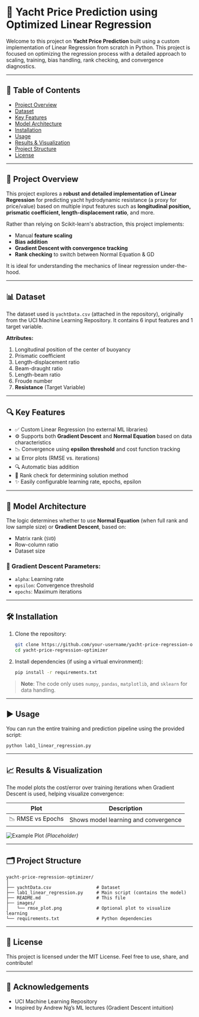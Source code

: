 # 🚤 Yacht Price Prediction using Optimized Linear Regression

Welcome to this project on **Yacht Price Prediction** built using a custom implementation of Linear Regression from scratch in Python. This project is focused on optimizing the regression process with a detailed approach to scaling, training, bias handling, rank checking, and convergence diagnostics.

---

## 📌 Table of Contents

- [Project Overview](#project-overview)
- [Dataset](#dataset)
- [Key Features](#key-features)
- [Model Architecture](#model-architecture)
- [Installation](#installation)
- [Usage](#usage)
- [Results & Visualization](#results--visualization)
- [Project Structure](#project-structure)
- [License](#license)

---

## 🚀 Project Overview

This project explores a **robust and detailed implementation of Linear Regression** for predicting yacht hydrodynamic resistance (a proxy for price/value) based on multiple input features such as **longitudinal position, prismatic coefficient, length-displacement ratio**, and more.

Rather than relying on Scikit-learn's abstraction, this project implements:
- Manual **feature scaling**
- **Bias addition**
- **Gradient Descent with convergence tracking**
- **Rank checking** to switch between Normal Equation & GD

It is ideal for understanding the mechanics of linear regression under-the-hood.

---

## 📊 Dataset

The dataset used is `yachtData.csv` (attached in the repository), originally from the UCI Machine Learning Repository. It contains 6 input features and 1 target variable.

**Attributes:**
1. Longitudinal position of the center of buoyancy
2. Prismatic coefficient
3. Length-displacement ratio
4. Beam-draught ratio
5. Length-beam ratio
6. Froude number
7. **Resistance** (Target Variable)

---

## 🔍 Key Features

- ✅ Custom Linear Regression (no external ML libraries)
- ⚙️ Supports both **Gradient Descent** and **Normal Equation** based on data characteristics
- 📉 Convergence using **epsilon threshold** and cost function tracking
- 📊 Error plots (RMSE vs. iterations)
- 🔍 Automatic bias addition
- 📐 Rank check for determining solution method
- ✨ Easily configurable learning rate, epochs, epsilon

---

## 🧠 Model Architecture

The logic determines whether to use **Normal Equation** (when full rank and low sample size) or **Gradient Descent**, based on:
- Matrix rank (`SVD`)
- Row-column ratio
- Dataset size

### 🚦 Gradient Descent Parameters:
- `alpha`: Learning rate
- `epsilon`: Convergence threshold
- `epochs`: Maximum iterations

---

## 🛠 Installation

1. Clone the repository:
   ```bash
   git clone https://github.com/your-username/yacht-price-regression-optimizer.git
   cd yacht-price-regression-optimizer
   ```

2. Install dependencies (if using a virtual environment):
   ```bash
   pip install -r requirements.txt
   ```

> **Note**: The code only uses `numpy`, `pandas`, `matplotlib`, and `sklearn` for data handling.

---

## ▶️ Usage

You can run the entire training and prediction pipeline using the provided script:

```python
python lab1_linear_regression.py
```

---

## 📈 Results & Visualization

The model plots the cost/error over training iterations when Gradient Descent is used, helping visualize convergence:

| Plot | Description |
|------|-------------|
| 📉 RMSE vs Epochs | Shows model learning and convergence |

![Example Plot](https://raw.githubusercontent.com/your-username/yacht-price-regression-optimizer/main/images/rmse_plot.png) *(Placeholder)*

---

## 🗂 Project Structure

```
yacht-price-regression-optimizer/
│
├── yachtData.csv                 # Dataset
├── lab1_linear_regression.py     # Main script (contains the model)
├── README.md                     # This file
├── images/
│   └── rmse_plot.png             # Optional plot to visualize learning
└── requirements.txt              # Python dependencies
```

---

## 📄 License

This project is licensed under the MIT License. Feel free to use, share, and contribute!

---

## 🙌 Acknowledgements

- UCI Machine Learning Repository
- Inspired by Andrew Ng’s ML lectures (Gradient Descent intuition)

